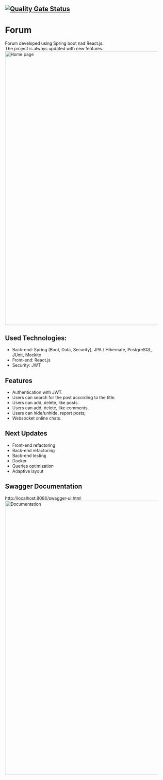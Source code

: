 ## [![Quality Gate Status](https://sonarcloud.io/api/project_badges/measure?project=h1r0kuu_forum&metric=alert_status)](https://sonarcloud.io/summary/new_code?id=h1r0kuu_forum)

# Forum
Forum developed using Spring boot nad React.js.</br>
The project is always updated with new features. 
<img src="https://user-images.githubusercontent.com/25689732/179398567-b5e4c968-541b-48a9-ba00-6da235734647.png" alt="Home page" width="900px"/>

## Used Technologies:
* Back-end: Spring (Boot, Data, Security), JPA / Hibernate, PostgreSQL, JUnit, Mockito
* Front-end: React.js
* Security: JWT

## Features
* Authentication with JWT.
* Users can search for the post according to the title.
* Users can add, delete, like posts.
* Users can add, delete, like comments.
* Users can hide/unhide, report posts;
* Websocket online chats.

## Next Updates
* Front-end refactoring
* Back-end refactoring
* Back-end testing
* Docker
* Queries optimization
* Adaptive layout

## Swagger Documentation

http://localhost:8080/swagger-ui.html
<img src="https://user-images.githubusercontent.com/25689732/179398757-1026e413-95c9-40fb-b8b9-bf959376a9c7.png" alt="Documentation" width="900px"/>
